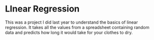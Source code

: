 # LInear Regression
This was a project I did last year to understand the basics of linear regression. It takes all the values from a spreadsheet containing random data and predicts how long it would take for your clothes to dry.
